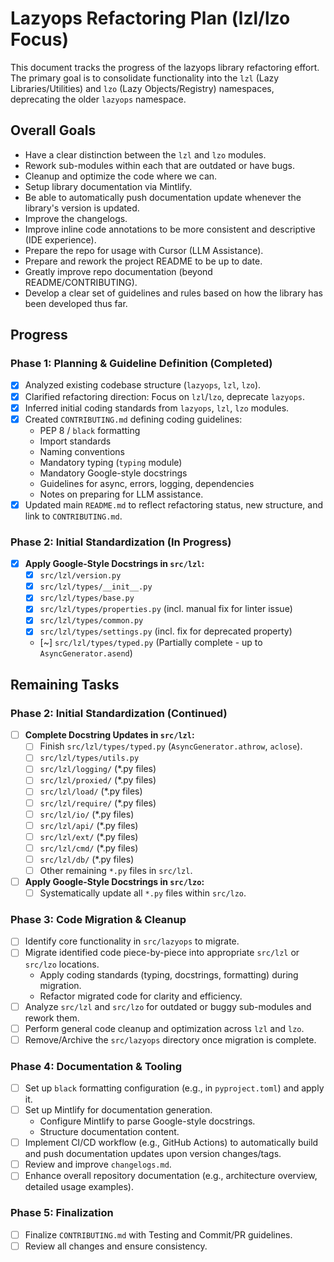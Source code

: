 # Lazyops Refactoring Plan (lzl/lzo Focus)

This document tracks the progress of the lazyops library refactoring effort.
The primary goal is to consolidate functionality into the `lzl` (Lazy Libraries/Utilities)
and `lzo` (Lazy Objects/Registry) namespaces, deprecating the older `lazyops` namespace.

## Overall Goals

- Have a clear distinction between the `lzl` and `lzo` modules.
- Rework sub-modules within each that are outdated or have bugs.
- Cleanup and optimize the code where we can.
- Setup library documentation via Mintlify.
- Be able to automatically push documentation update whenever the library\'s version is updated.
- Improve the changelogs.
- Improve inline code annotations to be more consistent and descriptive (IDE experience).
- Prepare the repo for usage with Cursor (LLM Assistance).
- Prepare and rework the project README to be up to date.
- Greatly improve repo documentation (beyond README/CONTRIBUTING).
- Develop a clear set of guidelines and rules based on how the library has been developed thus far.

## Progress

### Phase 1: Planning & Guideline Definition (Completed)

- [X] Analyzed existing codebase structure (`lazyops`, `lzl`, `lzo`).
- [X] Clarified refactoring direction: Focus on `lzl`/`lzo`, deprecate `lazyops`.
- [X] Inferred initial coding standards from `lazyops`, `lzl`, `lzo` modules.
- [X] Created `CONTRIBUTING.md` defining coding guidelines:
    - PEP 8 / `black` formatting
    - Import standards
    - Naming conventions
    - Mandatory typing (`typing` module)
    - Mandatory Google-style docstrings
    - Guidelines for async, errors, logging, dependencies
    - Notes on preparing for LLM assistance.
- [X] Updated main `README.md` to reflect refactoring status, new structure, and link to `CONTRIBUTING.md`.

### Phase 2: Initial Standardization (In Progress)

- [X] **Apply Google-Style Docstrings in `src/lzl`:**
    - [X] `src/lzl/version.py`
    - [X] `src/lzl/types/__init__.py`
    - [X] `src/lzl/types/base.py`
    - [X] `src/lzl/types/properties.py` (incl. manual fix for linter issue)
    - [X] `src/lzl/types/common.py`
    - [X] `src/lzl/types/settings.py` (incl. fix for deprecated property)
    - [~] `src/lzl/types/typed.py` (Partially complete - up to `AsyncGenerator.asend`)

## Remaining Tasks

### Phase 2: Initial Standardization (Continued)

- [ ] **Complete Docstring Updates in `src/lzl`:**
    - [ ] Finish `src/lzl/types/typed.py` (`AsyncGenerator.athrow`, `aclose`).
    - [ ] `src/lzl/types/utils.py`
    - [ ] `src/lzl/logging/` (\*.py files)
    - [ ] `src/lzl/proxied/` (\*.py files)
    - [ ] `src/lzl/load/` (\*.py files)
    - [ ] `src/lzl/require/` (\*.py files)
    - [ ] `src/lzl/io/` (\*.py files)
    - [ ] `src/lzl/api/` (\*.py files)
    - [ ] `src/lzl/ext/` (\*.py files)
    - [ ] `src/lzl/cmd/` (\*.py files)
    - [ ] `src/lzl/db/` (\*.py files)
    - [ ] Other remaining `*.py` files in `src/lzl`.
- [ ] **Apply Google-Style Docstrings in `src/lzo`:**
    - [ ] Systematically update all `*.py` files within `src/lzo`.

### Phase 3: Code Migration & Cleanup

- [ ] Identify core functionality in `src/lazyops` to migrate.
- [ ] Migrate identified code piece-by-piece into appropriate `src/lzl` or `src/lzo` locations.
    - Apply coding standards (typing, docstrings, formatting) during migration.
    - Refactor migrated code for clarity and efficiency.
- [ ] Analyze `src/lzl` and `src/lzo` for outdated or buggy sub-modules and rework them.
- [ ] Perform general code cleanup and optimization across `lzl` and `lzo`.
- [ ] Remove/Archive the `src/lazyops` directory once migration is complete.

### Phase 4: Documentation & Tooling

- [ ] Set up `black` formatting configuration (e.g., in `pyproject.toml`) and apply it.
- [ ] Set up Mintlify for documentation generation.
    - Configure Mintlify to parse Google-style docstrings.
    - Structure documentation content.
- [ ] Implement CI/CD workflow (e.g., GitHub Actions) to automatically build and push documentation updates upon version changes/tags.
- [ ] Review and improve `changelogs.md`.
- [ ] Enhance overall repository documentation (e.g., architecture overview, detailed usage examples).

### Phase 5: Finalization

- [ ] Finalize `CONTRIBUTING.md` with Testing and Commit/PR guidelines.
- [ ] Review all changes and ensure consistency. 